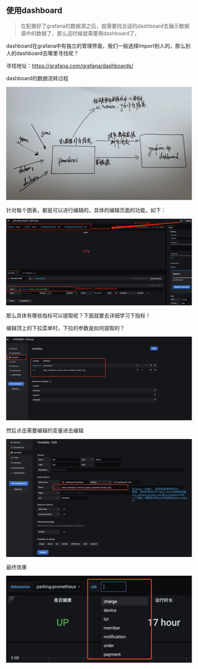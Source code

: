 ## 使用dashboard

> 在配置好了grafana的数据源之后，就需要找合适的dashboard去展示数据源中的数据了，那么这时候就需要用dashboard了。



dashboard在grafana中有独立的管理界面，我们一般选择Import别人的，那么别人的dashboard去哪里寻找呢？

寻找地址：https://grafana.com/grafana/dashboards/



dashboard的数据流转过程

![avatar](../images/MG386.jpeg)





针对每个图表，都是可以进行编辑的，具体的编辑页面的功能，如下：

![avatar](../images/MG387.jpeg)



那么具体有哪些指标可以提取呢？下面就要去详细学习下指标！



编辑顶上的下拉菜单时，下拉的参数是如何提取的？

![avatar](../images/WechatIMG528.jpeg)

然后点击需要编辑的变量进去编辑

![avatar](../images/WechatIMG529.jpeg)

最终效果

![avatar](../images/WechatIMG530.png)